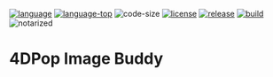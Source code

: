 [code-shield]: https://img.shields.io/static/v1?label=language&message=4d&color=blue
[code-url]: https://developer.4d.com/
[license-url]: LICENSE
[notarized]: https://img.shields.io/badge/notarized-blue

[code-top]: https://img.shields.io/github/languages/top/vdelachaux/4DPop-Image-Buddy.svg
[code-size]: https://img.shields.io/github/languages/code-size/vdelachaux/4DPop-Image-Buddy.svg
[release-shield]: https://img.shields.io/github/v/release/vdelachaux/4DPop-Image-Buddy?include_prereleases
[release-url]: https://github.com/vdelachaux/4DPop-Image-Buddy/releases/latest
[license-shield]: https://img.shields.io/github/license/vdelachaux/4DPop-Image-Buddy
[build-shield]: https://github.com/vdelachaux/4DPop-Image-Buddy/actions/workflows/build.yml/badge.svg
[build-url]: https://github.com/vdelachaux/4DPop-Image-Buddy/actions/workflows/build.yml

[![language][code-shield]][code-url]
[![language-top][code-top]][code-url]
![code-size][code-size]
[![license][license-shield]][license-url]
[![release][release-shield]][release-url]
[![build][build-shield]][license-url]
![notarized][notarized]

# 4DPop Image Buddy


